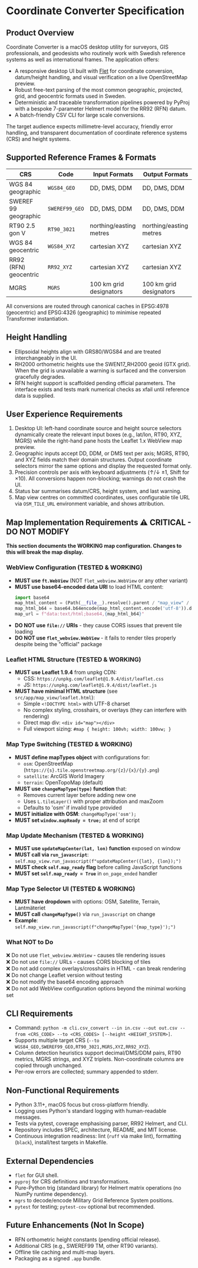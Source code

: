 # Coordinate Converter Specification

## Product Overview
Coordinate Converter is a macOS desktop utility for surveyors, GIS professionals, and
geodesists who routinely work with Swedish reference systems as well as
international frames. The application offers:

- A responsive desktop UI built with [Flet](https://flet.dev/) for coordinate
  conversion, datum/height handling, and visual verification on a live OpenStreetMap
  preview.
- Robust free-text parsing of the most common geographic, projected, grid, and
  geocentric formats used in Sweden.
- Deterministic and traceable transformation pipelines powered by PyProj with a
  bespoke 7-parameter Helmert model for the RR92 (RFN) datum.
- A batch-friendly CSV CLI for large scale conversions.

The target audience expects millimetre-level accuracy, friendly error handling, and
transparent documentation of coordinate reference systems (CRS) and height systems.

## Supported Reference Frames & Formats

| CRS | Code | Input Formats | Output Formats |
| --- | --- | --- | --- |
| WGS 84 geographic | `WGS84_GEO` | DD, DMS, DDM | DD, DMS, DDM |
| SWEREF 99 geographic | `SWEREF99_GEO` | DD, DMS, DDM | DD, DMS, DDM |
| RT90 2.5 gon V | `RT90_3021` | northing/easting metres | northing/easting metres |
| WGS 84 geocentric | `WGS84_XYZ` | cartesian XYZ | cartesian XYZ |
| RR92 (RFN) geocentric | `RR92_XYZ` | cartesian XYZ | cartesian XYZ |
| MGRS | `MGRS` | 100 km grid designators | 100 km grid designators |

All conversions are routed through canonical caches in EPSG:4978 (geocentric) and
EPSG:4326 (geographic) to minimise repeated Transformer instantiation.

## Height Handling
- Ellipsoidal heights align with GRS80/WGS84 and are treated interchangeably in the UI.
- RH2000 orthometric heights use the SWEN17_RH2000 geoid (GTX grid). When the grid is
  unavailable a warning is surfaced and the conversion gracefully degrades.
- RFN height support is scaffolded pending official parameters. The interface exists
  and tests mark numerical checks as xfail until reference data is supplied.

## User Experience Requirements
1. Desktop UI: left-hand coordinate source and height source selectors dynamically
   create the relevant input boxes (e.g., lat/lon, RT90, XYZ, MGRS) while the right-hand
   pane hosts the Leaflet 1.x WebView map preview.
2. Geographic inputs accept DD, DDM, or DMS text per axis; MGRS, RT90, and XYZ fields
   match their domain structures. Output coordinate selectors mirror the same options
   and display the requested format only.
3. Precision controls per axis with keyboard adjustments (↑/↓ ±1, Shift for ×10). All
   conversions happen non-blocking; warnings do not crash the UI.
4. Status bar summarises datum/CRS, height system, and last warning.
5. Map view centres on committed coordinates, uses configurable tile URL via
   `OSM_TILE_URL` environment variable, and shows attribution.

## Map Implementation Requirements ⚠️ CRITICAL - DO NOT MODIFY
**This section documents the WORKING map configuration. Changes to this will break the map display.**

### WebView Configuration (TESTED & WORKING)
- **MUST use `ft.WebView`** (NOT `flet_webview.WebView` or any other variant)
- **MUST use base64-encoded data URI** to load HTML content:
  ```python
  import base64
  map_html_content = (Path(__file__).resolve().parent / "map_view" / "leaflet.html").read_text()
  map_html_b64 = base64.b64encode(map_html_content.encode('utf-8')).decode('ascii')
  map_url = f"data:text/html;base64,{map_html_b64}"
  ```
- **DO NOT use `file://` URIs** - they cause CORS issues that prevent tile loading
- **DO NOT use `flet_webview.WebView`** - it fails to render tiles properly despite being the "official" package

### Leaflet HTML Structure (TESTED & WORKING)
- **MUST use Leaflet 1.9.4** from unpkg CDN:
  - CSS: `https://unpkg.com/leaflet@1.9.4/dist/leaflet.css`
  - JS: `https://unpkg.com/leaflet@1.9.4/dist/leaflet.js`
- **MUST have minimal HTML structure** (see `src/app/map_view/leaflet.html`):
  - Simple `<!DOCTYPE html>` with UTF-8 charset
  - No complex styling, crosshairs, or overlays (they can interfere with rendering)
  - Direct map div: `<div id="map"></div>`
  - Full viewport sizing: `#map { height: 100vh; width: 100vw; }`

### Map Type Switching (TESTED & WORKING)
- **MUST define mapTypes object** with configurations for:
  - `osm`: OpenStreetMap (`https://{s}.tile.openstreetmap.org/{z}/{x}/{y}.png`)
  - `satellite`: ArcGIS World Imagery
  - `terrain`: OpenTopoMap (default)
- **MUST use `changeMapType(type)` function** that:
  - Removes current layer before adding new one
  - Uses `L.tileLayer()` with proper attribution and maxZoom
  - Defaults to 'osm' if invalid type provided
- **MUST initialize with OSM**: `changeMapType('osm');`
- **MUST set `window.mapReady = true;`** at end of script

### Map Update Mechanism (TESTED & WORKING)
- **MUST use `updateMapCenter(lat, lon)` function** exposed on window
- **MUST call via `run_javascript`**: `self.map_view.run_javascript(f"updateMapCenter({lat}, {lon});")`
- **MUST check `self.map_ready` flag** before calling JavaScript functions
- **MUST set `self.map_ready = True`** in `on_page_ended` handler

### Map Type Selector UI (TESTED & WORKING)
- **MUST have dropdown** with options: OSM, Satellite, Terrain, Lantmäteriet
- **MUST call `changeMapType()`** via `run_javascript` on change
- **Example**: `self.map_view.run_javascript(f"changeMapType('{map_type}');")`

### What NOT to Do
❌ Do not use `flet_webview.WebView` - causes tile rendering issues  
❌ Do not use `file://` URLs - causes CORS blocking of tiles  
❌ Do not add complex overlays/crosshairs in HTML - can break rendering  
❌ Do not change Leaflet version without testing  
❌ Do not modify the base64 encoding approach  
❌ Do not add WebView configuration options beyond the minimal working set

## CLI Requirements
- Command: `python -m cli.csv_convert --in in.csv --out out.csv --from <CRS_CODE> --to <CRS_CODES> [--height <HEIGHT_SYSTEM>]`.
- Supports multiple target CRS (`--to WGS84_GEO,SWEREF99_GEO,RT90_3021,MGRS,XYZ,RR92_XYZ`).
- Column detection heuristics support decimal/DMS/DDM pairs, RT90 metrics, MGRS strings,
  and XYZ triplets. Non-coordinate columns are copied through unchanged.
- Per-row errors are collected; summary appended to stderr.

## Non-Functional Requirements
- Python 3.11+, macOS focus but cross-platform friendly.
- Logging uses Python's standard logging with human-readable messages.
- Tests via pytest, coverage emphasising parser, RR92 Helmert, and CLI.
- Repository includes SPEC, architecture, README, and MIT license.
- Continuous integration readiness: lint (`ruff` via make lint), formatting (`black`),
  install/test targets in Makefile.

## External Dependencies
- `flet` for GUI shell.
- `pyproj` for CRS definitions and transformations.
- Pure-Python trig (standard library) for Helmert matrix operations (no NumPy runtime dependency).
- `mgrs` to decode/encode Military Grid Reference System positions.
- `pytest` for testing; `pytest-cov` optional but recommended.

## Future Enhancements (Not In Scope)
- RFN orthometric height constants (pending official release).
- Additional CRS (e.g., SWEREF99 TM, other RT90 variants).
- Offline tile caching and multi-map layers.
- Packaging as a signed `.app` bundle.
